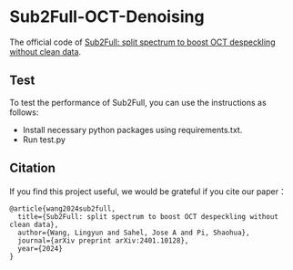 # Sub2Full-OCT-Denoising
The official code of [Sub2Full: split spectrum to boost OCT despeckling without clean data](https://arxiv.org/abs/2401.10128).  
## Test
To test the performance of Sub2Full, you can use the instructions as follows:  
- Install necessary python packages using requirements.txt.
- Run test.py
## Citation
If you find this project useful, we would be grateful if you cite our paper：
```
@article{wang2024sub2full,
  title={Sub2Full: split spectrum to boost OCT despeckling without clean data},
  author={Wang, Lingyun and Sahel, Jose A and Pi, Shaohua},
  journal={arXiv preprint arXiv:2401.10128},
  year={2024}
}
```

